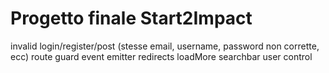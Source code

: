 # Progetto finale Start2Impact

invalid login/register/post (stesse email, username, password non corrette, ecc)
route guard
event emitter
redirects
loadMore
searchbar
user control
